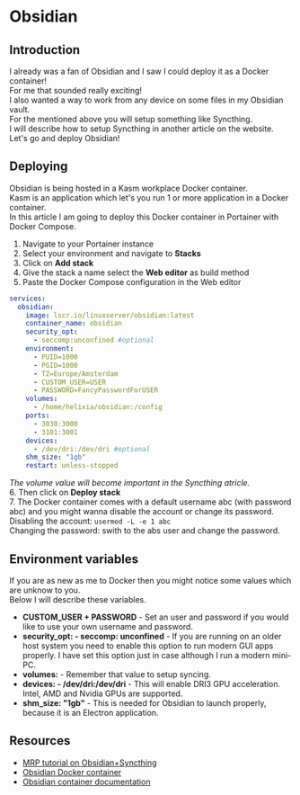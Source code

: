 # Obsidian

## Introduction
I already was a fan of Obsidian and I saw I could deploy it as a Docker container!  
For me that sounded really exciting!  
I also wanted a way to work from any device on some files in my Obsidian vault.  
For the mentioned above you will setup something like Syncthing.  
I will describe how to setup Syncthing in another article on the website.  
Let's go and deploy Obsidian!  
  
## Deploying
Obsidian is being hosted in a Kasm workplace Docker container.  
Kasm is an application which let's you run 1 or more application in a Docker container.  
In this article I am going to deploy this Docker container in Portainer with Docker Compose.  
  
1. Navigate to your Portainer instance
2. Select your environment and navigate to **Stacks**
3. Click on **Add stack**
4. Give the stack a name select the **Web editor** as build method
5. Paste the Docker Compose configuration in the Web editor
```` yaml linenums="1" title="Obsidian Config"
services:
  obsidian:
    image: lscr.io/linuxserver/obsidian:latest
    container_name: obsidian
    security_opt:
      - seccomp:unconfined #optional
    environment:
      - PUID=1000
      - PGID=1000
      - TZ=Europe/Amsterdam
      - CUSTOM_USER=USER
      - PASSWORD=FancyPasswordForUSER
    volumes:
      - /home/helixia/obsidian:/config
    ports:
      - 3030:3000
      - 3101:3001
    devices:
      - /dev/dri:/dev/dri #optional
    shm_size: "1gb"
    restart: unless-stopped
````
*The volume value will become important in the Syncthing atricle.*  
6. Then click on **Deploy stack**  
7. The Docker container comes with a default username abc (with password abc) and you might wanna disable the account or change its password.  
Disabling the account: `usermod -L -e 1 abc`  
Changing the password: swith to the abs user and change the password.  
  
## Environment variables
If you are as new as me to Docker then you might notice some values which are unknow to you.  
Below I will describe these variables.  
- **CUSTOM_USER + PASSWORD** - Set an user and password if you would like to use your own username and password.    
- **security_opt: - seccomp: unconfined** - If you are running on an older host system you need to enable this option to run modern GUI apps properly. I have set this option just in case although I run a modern mini-PC.  
- **volumes:** - Remember that value to setup syncing.  
- **devices: - /dev/dri:/dev/dri** - This will enable DRI3 GPU acceleration. Intel, AMD and Nvidia GPUs are supported.  
- **shm_size: "1gb"** - This is needed for Obsidian to launch properly, because it is an Electron application.  
  
## Resources
- [MRP tutorial on Obsidian+Syncthing](https://www.youtube.com/watch?v=KVZmLjt270c)
- [Obsidian Docker container](https://fleet.linuxserver.io/image?name=linuxserver/obsidian)
- [Obsidian container documentation](https://docs.linuxserver.io/images/docker-obsidian/)
